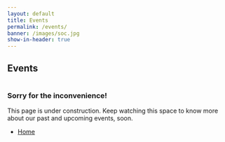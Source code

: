 ```yaml
---
layout: default
title: Events
permalink: /events/
banner: /images/soc.jpg
show-in-header: true
---
```


<!-- Three -->
<section id="three" class="wrapper style1">
	<div class="container">
		<h2>Events</h2>
		<div class="row">
		<div class="8u">
				<section>
					<a href="#" class="image fit"><img src="{{ '/images/construction.jpg'| prepend: site.baseurl }}" alt="" /></a>
				</section>
			</div>
			<div class="4u">
				<section>
					<h3>Sorry for the inconvenience!</h3>
					<p>This page is under construction. Keep watching this space to know more about our past and upcoming events, soon.</p>
					<ul class="actions">
						<li><a href="/" class="button special big">Home</a></li>
					</ul>
				</section>
			</div>
		</div>
	</div>
</section>	
